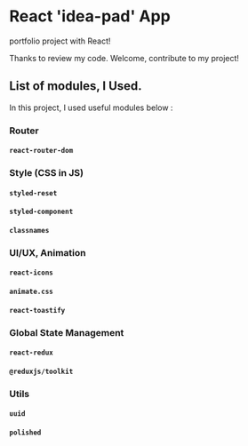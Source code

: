 # React 'idea-pad' App

portfolio project with React!

Thanks to review my code.
Welcome, contribute to my project!

## List of modules, I Used.

In this project, I used useful modules below :

### Router

#### `react-router-dom`

### Style (CSS in JS)

#### `styled-reset`
#### `styled-component`
#### `classnames`

### UI/UX, Animation

#### `react-icons`
#### `animate.css`
#### `react-toastify`

### Global State Management

#### `react-redux`
#### `@reduxjs/toolkit`

### Utils

#### `uuid`
#### `polished`